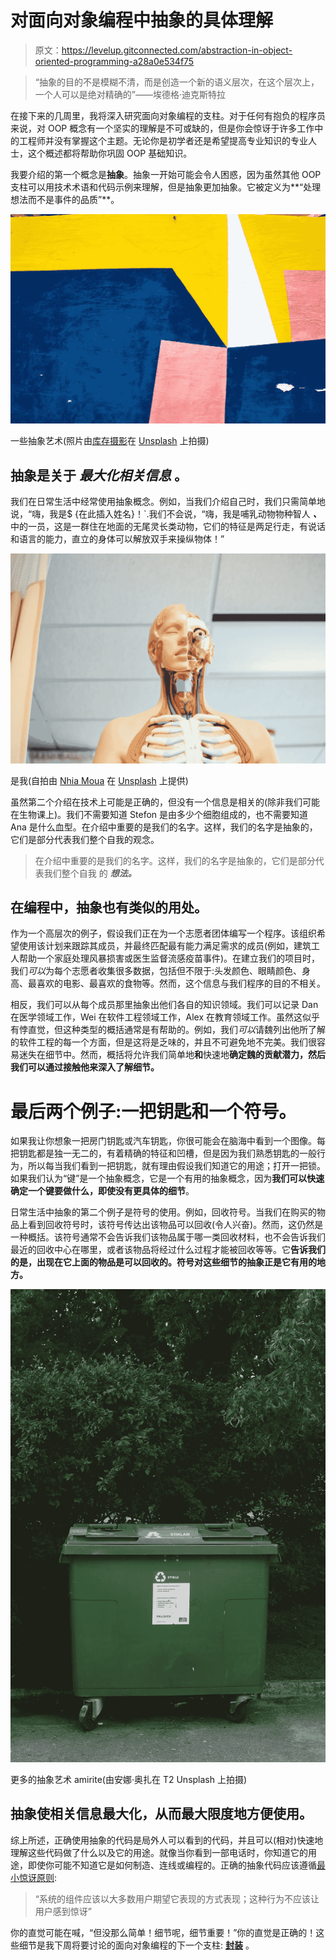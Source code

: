 # 对面向对象编程中抽象的具体理解

> 原文：<https://levelup.gitconnected.com/abstraction-in-object-oriented-programming-a28a0e534f75>

> “抽象的目的不是模糊不清，而是创造一个新的语义层次，在这个层次上，一个人可以是绝对精确的”——埃德格·迪克斯特拉

在接下来的几周里，我将深入研究面向对象编程的支柱。对于任何有抱负的程序员来说，对 OOP 概念有一个坚实的理解是不可或缺的，但是你会惊讶于许多工作中的工程师并没有掌握这个主题。无论你是初学者还是希望提高专业知识的专业人士，这个概述都将帮助你巩固 OOP 基础知识。

我要介绍的第一个概念是**抽象**。抽象一开始可能会令人困惑，因为虽然其他 OOP 支柱可以用技术术语和代码示例来理解，但是抽象更加抽象。它被定义为**“处理想法而不是事件的品质”**。

![](img/ea91ad28942c0fc28d944698282e0136.png)

一些抽象艺术(照片由[库存摄影](https://unsplash.com/@aplaceforcreation?utm_source=unsplash&utm_medium=referral&utm_content=creditCopyText)在 [Unsplash](https://unsplash.com/?utm_source=unsplash&utm_medium=referral&utm_content=creditCopyText) 上拍摄)

## 抽象是关于 ***最大化相关信息*** 。

我们在日常生活中经常使用抽象概念。例如，当我们介绍自己时，我们只需简单地说，“嗨，我是$ {在此插入姓名}！`.我们不会说，“嗨，我是哺乳动物物种智人 ***、*** 中的一员，这是一群住在地面的无尾灵长类动物，它们的特征是两足行走，有说话和语言的能力，直立的身体可以解放双手来操纵物体！”

![](img/a51b3ad433fb956d5a9ba2f9aafd8d72.png)

是我(自拍由 [Nhia Moua](https://unsplash.com/@nhiamoua?utm_source=unsplash&utm_medium=referral&utm_content=creditCopyText) 在 [Unsplash](https://unsplash.com/s/photos/biology?utm_source=unsplash&utm_medium=referral&utm_content=creditCopyText) 上提供)

虽然第二个介绍在技术上可能是正确的，但没有一个信息是相关的(除非我们可能在生物课上)。我们不需要知道 Stefon 是由多少个细胞组成的，也不需要知道 Ana 是什么血型。在介绍中重要的是我们的名字。这样，我们的名字是抽象的，它们是部分代表我们整个自我的观念。

> 在介绍中重要的是我们的名字。这样，我们的名字是抽象的，它们是部分代表我们整个自我 的 ***想法。***

## 在编程中，抽象也有类似的用处。

作为一个高层次的例子，假设我们正在为一个志愿者团体编写一个程序。该组织希望使用该计划来跟踪其成员，并最终匹配最有能力满足需求的成员(例如，建筑工人帮助一个家庭处理风暴损害或医生监督流感疫苗事件)。在建立我们的项目时，我们*可以*为每个志愿者收集很多数据，包括但不限于:头发颜色、眼睛颜色、身高、最喜欢的电影、最喜欢的食物等。然而，这个信息与我们程序的目的不相关。

相反，我们可以从每个成员那里抽象出他们各自的知识领域。我们可以记录 Dan 在医学领域工作，Wei 在软件工程领域工作，Alex 在教育领域工作。虽然这似乎有悖直觉，但这种类型的概括通常是有帮助的。例如，我们*可以*请魏列出他所了解的软件工程的每一个方面，但是这将是乏味的，并且不可避免地不完美。我们很容易迷失在细节中。然而，概括将允许我们简单地**和**快速地**确定魏的贡献潜力，然后我们可以通过接触他来深入了解细节。**

# 最后两个例子:一把钥匙和一个符号。

如果我让你想象一把房门钥匙或汽车钥匙，你很可能会在脑海中看到一个图像。每把钥匙都是独一无二的，有着精确的特征和凹槽，但是因为我们熟悉钥匙的一般行为，所以每当我们看到一把钥匙，就有理由假设我们知道它的用途；打开一把锁。如果我们认为“键”是一个抽象概念，它是一个有用的抽象概念，因为**我们可以快速确定一个键要做什么，即使没有更具体的细节**。

日常生活中抽象的第二个例子是符号的使用。例如，回收符号。当我们在购买的物品上看到回收符号时，该符号传达出该物品可以回收(令人兴奋)。然而，这仍然是一种概括。该符号通常不会告诉我们该物品属于哪一类回收材料，也不会告诉我们最近的回收中心在哪里，或者该物品将经过什么过程才能被回收等等。它**告诉我们的是，出现在它上面的物品是可以回收的。符号对这些细节的抽象正是它有用的地方。**

![](img/2e3879934f8e1de40c53e8286f1ad6da.png)

更多的抽象艺术 amirite(由安娜·奥扎在 T2 Unsplash 上拍摄)

## 抽象使相关信息最大化，从而最大限度地方便使用。

综上所述，正确使用抽象的代码是局外人可以看到的代码，并且可以(相对)快速地理解这些代码做了什么以及它的用途。就像当你看到一部电话时，你知道它的用途，即使你可能不知道它是如何制造、连线或编程的。正确的抽象代码应该遵循[最小惊讶原则](https://en.wikipedia.org/wiki/Principle_of_least_astonishment):

> “系统的组件应该以大多数用户期望它表现的方式表现；这种行为不应该让用户感到惊讶”

你的直觉可能在喊，“但没那么简单！细节呢，细节重要！”你的直觉是正确的！这些细节是我下周将要讨论的面向对象编程的下一个支柱: [**封装**](https://medium.com/irregularly-scheduled-programming/encapsulation-in-object-oriented-programming-ae602ea6f558?source=---------4------------------) 。